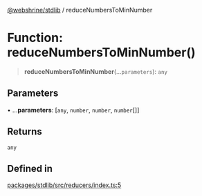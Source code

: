 [@webshrine/stdlib](../globals.md) / reduceNumbersToMinNumber

# Function: reduceNumbersToMinNumber()

> **reduceNumbersToMinNumber**(...`parameters`): `any`

## Parameters

• ...**parameters**: [`any`, `number`, `number`, `number`[]]

## Returns

`any`

## Defined in

[packages/stdlib/src/reducers/index.ts:5](https://github.com/webshrine/webshrine/blob/8cedc3f2efca3108f17475a5ce8404715d0d24a5/packages/stdlib/src/reducers/index.ts#L5)
